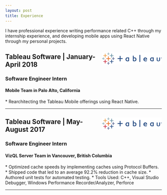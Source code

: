 ```yaml
---
layout: post
title: Experience
---
```


I have professional experience writing performance related C++ through my internship experience, and developing mobile apps using React Native through my personal projects.


<p style="float: right;"><img src="../public/tableau.png" height="39px" width="192px"></p>
<h2>Tableau Software | January-April 2018</h2>
<h3>Software Engineer Intern</h3>
<h4>Mobile Team in Palo Alto, California</h4>
* Rearchitecting the Tableau Mobile offerings using React Native.
<hr style="clear:both;">

<p style="float: right;"><img src="../public/tableau.png" height="39px" width="192px"></p>
<h2>Tableau Software | May-August 2017</h2>
<h3>Software Engineer Intern</h3>
<h4>VizQL Server Team in Vancouver, British Columbia</h4>
* Optimized cache speeds by implementing caches using Protocol Buffers.
* Shipped code that led to an average 92.2% reduction in cache size.    
* Authored unit tests for automated testing.
* Tools Used: C++, Visual Studio Debugger, Windows Performance Recorder/Analyzer, Perforce
<hr style="clear:both;">
